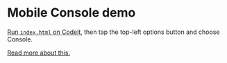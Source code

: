# Mobile Console demo

[Run `index.html` on Codeit](https://cde.run/benhatsor/mobile-console-demo/index.html), then tap the top-left options button and choose Console.

[Read more about this.](https://benhatsor.tumblr.com/post/725532788572487680/codeit-346)

